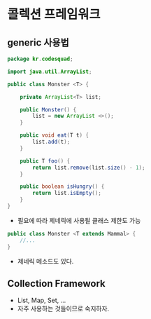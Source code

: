 # 콜렉션 프레임워크

## generic 사용법

```java
package kr.codesquad;

import java.util.ArrayList;

public class Monster <T> {

    private ArrayList<T> list;

    public Monster() {
        list = new ArrayList <>();
    }

    public void eat(T t) {
        list.add(t);
    }

    public T foo() {
        return list.remove(list.size() - 1);
    }

    public boolean isHungry() {
        return list.isEmpty();
    }
}
```

- 필요에 따라 제네릭에 사용될 클래스 제한도 가능

```java
public class Monster <T extends Mammal> {
    //...
}
```

- 제네릭 메소드도 있다.

## Collection Framework

- List, Map, Set, ...
- 자주 사용하는 것들이므로 숙지하자.